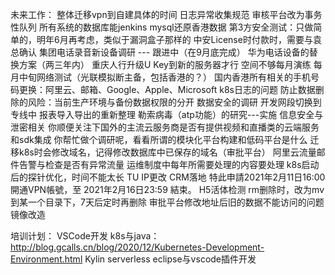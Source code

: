 未来工作：
整体迁移vpn到自建具体的时间
日志异常收集规范
审核平台改为事务性队列
所有系统的数据库能jenkins mysql还原香港数据
第3方安全测试：只做简单的，明年6月再考虑，类似于漏洞盒子那样的
中安License时付款时，需要与袁总确认
集团电话录音新设备调研 --- 跟进中（在9月底完成）
华为电话设备的替换方案（两三年内）
重庆人行升级U Key到新的服务器才行
空间不够每月演练
每月中旬网络测试（光联模拟断主备，包括香港的？）
国内香港所有相关的手机号码更换：阿里云、邮箱、Google、Apple、Microsoft
k8s日志的问题
防止数据删除的风险：当前生产环境与备份数据权限的分开
数据安全的调研
开发网段切换到专线中
报表导入导出的重新整理
勒索病毒（atp功能）的研究---实施
信息安全与泄密相关
你顺便关注下国外的主流云服务商是否有提供视频和直播类的云端服务和sdk集成
你帮忙做个调研呢，看看所谓的模块化平台构建和低码平台是什么
迁移k8s时会修改域名，记得修改数据库中已保存的域名（审批平台）
阿里云流量邮件告警与检查是否有异常流量
运维制度中每年所需要处理的内容要处理
k8s启动后的探针优化，时间不能太长
TU IP更改
CRM落地
特此申請2021年2月11日16:00開通VPN帳號，至 2021年2月16日23:59 結束。
H5活体检测
rm删除时，改为mv到某一个目录下，7天后定时再删除
审批平台修改地址后旧的数据不能访问的问题
镜像改造

培训计划：
VSCode开发
k8s与java：http://blog.gcalls.cn/blog/2020/12/Kubernetes-Development-Environment.html
Kylin
serverless
eclipse与vscode插件开发
